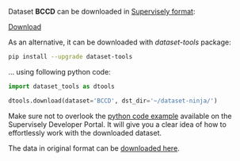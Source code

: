 Dataset **BCCD** can be downloaded in [Supervisely format](https://developer.supervisely.com/api-references/supervisely-annotation-json-format):

 [Download](https://assets.supervisely.com/supervisely-supervisely-assets-public/teams_storage/S/B/6i/L81i6fn94g9ojOEO3jVGeEg8bcUpSOQJbWHYBj0yXW13HUeyfHEvxnZlX5YigasNUEwV0vwZrquRpMXMRssXGNDt5XKNkkF14xqlJHPOEgbR2nihBg1eHgVtvcQ5.tar)

As an alternative, it can be downloaded with *dataset-tools* package:
``` bash
pip install --upgrade dataset-tools
```

... using following python code:
``` python
import dataset_tools as dtools

dtools.download(dataset='BCCD', dst_dir='~/dataset-ninja/')
```
Make sure not to overlook the [python code example](https://developer.supervisely.com/getting-started/python-sdk-tutorials/iterate-over-a-local-project) available on the Supervisely Developer Portal. It will give you a clear idea of how to effortlessly work with the downloaded dataset.

The data in original format can be [downloaded here](https://github.com/Shenggan/BCCD_Dataset/archive/refs/tags/v1.0.zip).